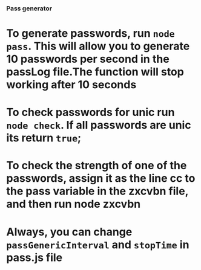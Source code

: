 ### Pass generator

# To generate passwords, run `node pass`. This will allow you to generate 10 passwords per second in the passLog file.The function will stop working after 10 seconds

# To check passwords for unic run `node check`. If all passwords are unic its return `true`;

# To check the strength of one of the passwords, assign it as the line cc to the pass variable in the zxcvbn file, and then run node zxcvbn

# Always, you can change `passGenericInterval` and `stopTime` in pass.js file
